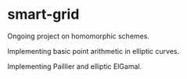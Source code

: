# smart-grid

Ongoing project on homomorphic schemes. 


Implementing basic point arithmetic in elliptic curves.

Implementing Paillier and elliptic ElGamal.
